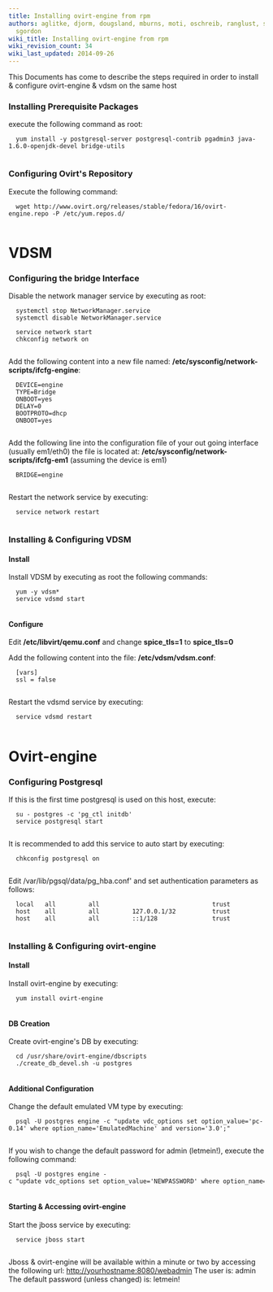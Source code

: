 ```yaml
---
title: Installing ovirt-engine from rpm
authors: aglitke, djorm, dougsland, mburns, moti, oschreib, ranglust, sandrobonazzola,
  sgordon
wiki_title: Installing ovirt-engine from rpm
wiki_revision_count: 34
wiki_last_updated: 2014-09-26
---
```


This Documents has come to describe the steps required in order to install & configure ovirt-engine & vdsm on the same host

### Installing Prerequisite Packages

execute the following command as root:

      yum install -y postgresql-server postgresql-contrib pgadmin3 java-1.6.0-openjdk-devel bridge-utils
       

### Configuring Ovirt's Repository

Execute the following command:

      wget http://www.ovirt.org/releases/stable/fedora/16/ovirt-engine.repo -P /etc/yum.repos.d/
       

# VDSM

### Configuring the bridge Interface

Disable the network manager service by executing as root:

      systemctl stop NetworkManager.service
      systemctl disable NetworkManager.service

      service network start
      chkconfig network on
       

Add the following content into a new file named: **/etc/sysconfig/network-scripts/ifcfg-engine**:

      DEVICE=engine
      TYPE=Bridge
      ONBOOT=yes
      DELAY=0
      BOOTPROTO=dhcp
      ONBOOT=yes
       

Add the following line into the configuration file of your out going interface (usually em1/eth0) the file is located at: **/etc/sysconfig/network-scripts/ifcfg-em1** (assuming the device is em1)

      BRIDGE=engine
       

Restart the network service by executing:

      service network restart
       

### Installing & Configuring VDSM

#### Install

Install VDSM by executing as root the following commands:

      yum -y vdsm*
      service vdsmd start
       

#### Configure

Edit **/etc/libvirt/qemu.conf** and change **spice_tls=1** to **spice_tls=0**

Add the following content into the file: **/etc/vdsm/vdsm.conf**:

      [vars]
      ssl = false
       

Restart the vdsmd service by executing:

      service vdsmd restart
       

# Ovirt-engine

### Configuring Postgresql

If this is the first time postgresql is used on this host, execute:

      su - postgres -c 'pg_ctl initdb'
      service postgresql start
       

It is recommended to add this service to auto start by executing:

      chkconfig postgresql on
       

Edit /var/lib/pgsql/data/pg_hba.conf' and set authentication parameters as follows:

      local   all         all                               trust
      host    all         all         127.0.0.1/32          trust
      host    all         all         ::1/128               trust
       

### Installing & Configuring ovirt-engine

#### Install

Install ovirt-engine by executing:

      yum install ovirt-engine
       

#### DB Creation

Create ovirt-engine's DB by executing:

      cd /usr/share/ovirt-engine/dbscripts
      ./create_db_devel.sh -u postgres
       

#### Additional Configuration

Change the default emulated VM type by executing:

      psql -U postgres engine -c "update vdc_options set option_value='pc-0.14' where option_name='EmulatedMachine' and version='3.0';"
       

If you wish to change the default password for admin (letmein!), execute the following command:

      psql -U postgres engine -c "update vdc_options set option_value='NEWPASSWORD' where option_name='AdminPassword';"
       

#### Starting & Accessing ovirt-engine

Start the jboss service by executing:

      service jboss start
       

Jboss & ovirt-engine will be available within a minute or two by accessing the following url: <http://yourhostname:8080/webadmin>
The user is: admin
The default password (unless changed) is: letmein!
